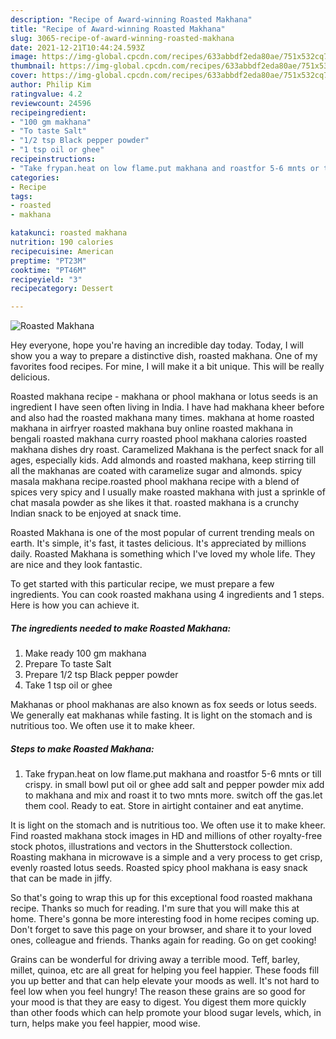 ```yaml
---
description: "Recipe of Award-winning Roasted Makhana"
title: "Recipe of Award-winning Roasted Makhana"
slug: 3065-recipe-of-award-winning-roasted-makhana
date: 2021-12-21T10:44:24.593Z
image: https://img-global.cpcdn.com/recipes/633abbdf2eda80ae/751x532cq70/roasted-makhana-recipe-main-photo.jpg
thumbnail: https://img-global.cpcdn.com/recipes/633abbdf2eda80ae/751x532cq70/roasted-makhana-recipe-main-photo.jpg
cover: https://img-global.cpcdn.com/recipes/633abbdf2eda80ae/751x532cq70/roasted-makhana-recipe-main-photo.jpg
author: Philip Kim
ratingvalue: 4.2
reviewcount: 24596
recipeingredient:
- "100 gm makhana"
- "To taste Salt"
- "1/2 tsp Black pepper powder"
- "1 tsp oil or ghee"
recipeinstructions:
- "Take frypan.heat on low flame.put makhana and roastfor 5-6 mnts or till crispy. in small bowl put oil or ghee add salt and pepper powder mix add to makhana and mix and roast it to two mnts more. switch off the gas.let them cool. Ready to eat. Store in airtight container and eat anytime."
categories:
- Recipe
tags:
- roasted
- makhana

katakunci: roasted makhana 
nutrition: 190 calories
recipecuisine: American
preptime: "PT23M"
cooktime: "PT46M"
recipeyield: "3"
recipecategory: Dessert

---
```



![Roasted Makhana](https://img-global.cpcdn.com/recipes/633abbdf2eda80ae/751x532cq70/roasted-makhana-recipe-main-photo.jpg)

Hey everyone, hope you're having an incredible day today. Today, I will show you a way to prepare a distinctive dish, roasted makhana. One of my favorites food recipes. For mine, I will make it a bit unique. This will be really delicious.

Roasted makhana recipe - makhana or phool makhana or lotus seeds is an ingredient I have seen often living in India. I have had makhana kheer before and also had the roasted makhana many times. makhana at home roasted makhana in airfryer roasted makhana buy online roasted makhana in bengali roasted makhana curry roasted phool makhana calories roasted makhana dishes dry roast. Caramelized Makhana is the perfect snack for all ages, especially kids. Add almonds and roasted makhana, keep stirring till all the makhanas are coated with caramelize sugar and almonds. spicy masala makhana recipe.roasted phool makhana recipe with a blend of spices very spicy and I usually make roasted makhana with just a sprinkle of chat masala powder as she likes it that. roasted makhana is a crunchy Indian snack to be enjoyed at snack time.

Roasted Makhana is one of the most popular of current trending meals on earth. It's simple, it's fast, it tastes delicious. It's appreciated by millions daily. Roasted Makhana is something which I've loved my whole life. They are nice and they look fantastic.


To get started with this particular recipe, we must prepare a few ingredients. You can cook roasted makhana using 4 ingredients and 1 steps. Here is how you can achieve it.

<!--inarticleads1-->

##### The ingredients needed to make Roasted Makhana:

1. Make ready 100 gm makhana
1. Prepare To taste Salt
1. Prepare 1/2 tsp Black pepper powder
1. Take 1 tsp oil or ghee


Makhanas or phool makhanas are also known as fox seeds or lotus seeds. We generally eat makhanas while fasting. It is light on the stomach and is nutritious too. We often use it to make kheer. 

<!--inarticleads2-->

##### Steps to make Roasted Makhana:

1. Take frypan.heat on low flame.put makhana and roastfor 5-6 mnts or till crispy. in small bowl put oil or ghee add salt and pepper powder mix add to makhana and mix and roast it to two mnts more. switch off the gas.let them cool. Ready to eat. Store in airtight container and eat anytime.


It is light on the stomach and is nutritious too. We often use it to make kheer. Find roasted makhana stock images in HD and millions of other royalty-free stock photos, illustrations and vectors in the Shutterstock collection. Roasting makhana in microwave is a simple and a very process to get crisp, evenly roasted lotus seeds. Roasted spicy phool makhana is easy snack that can be made in jiffy. 

So that's going to wrap this up for this exceptional food roasted makhana recipe. Thanks so much for reading. I'm sure that you will make this at home. There's gonna be more interesting food in home recipes coming up. Don't forget to save this page on your browser, and share it to your loved ones, colleague and friends. Thanks again for reading. Go on get cooking!

Grains can be wonderful for driving away a terrible mood. Teff, barley, millet, quinoa, etc are all great for helping you feel happier. These foods fill you up better and that can help elevate your moods as well. It's not hard to feel low when you feel hungry! The reason these grains are so good for your mood is that they are easy to digest. You digest them more quickly than other foods which can help promote your blood sugar levels, which, in turn, helps make you feel happier, mood wise.

